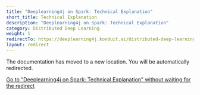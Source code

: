 ```yaml
---
title: "Deeplearning4j on Spark: Technical Explanation"
short_title: Technical Explanation
description: "Deeplearning4j on Spark: Technical Explanation"
category: Distributed Deep Learning
weight: 1
redirectTo: https://deeplearning4j.konduit.ai/distributed-deep-learning/technicalref
layout: redirect
---
```


The documentation has moved to a new location. You will be automatically redirected.
            
[Go to "Deeplearning4j on Spark: Technical Explanation" without waiting for the redirect](https://deeplearning4j.konduit.ai/distributed-deep-learning/technicalref)

        